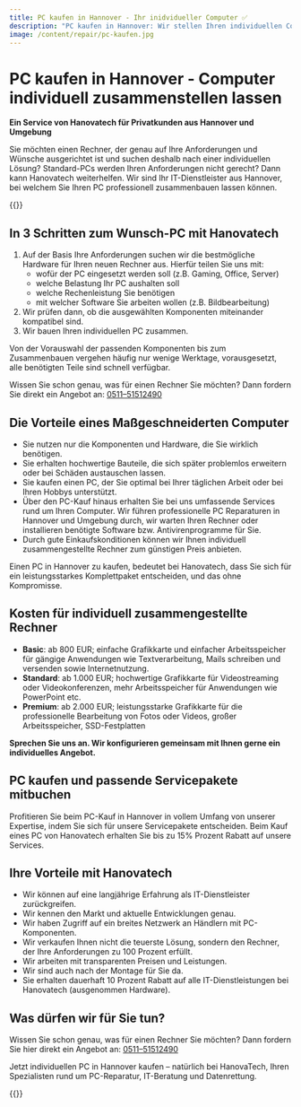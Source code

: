 ```yaml
---
title: PC kaufen in Hannover - Ihr inidvidueller Computer ✅
description: "PC kaufen in Hannover: Wir stellen Ihren individuellen Computer nach Ihren Wünschen zusammen. Auf Wunsch mit Wartungspaket. Jetzt informieren!"
image: /content/repair/pc-kaufen.jpg
---
```


# PC kaufen in Hannover - Computer individuell zusammenstellen lassen

**Ein Service von Hanovatech für Privatkunden aus Hannover und Umgebung**

Sie möchten einen Rechner, der genau auf Ihre Anforderungen und Wünsche ausgerichtet ist und suchen deshalb nach einer individuellen Lösung? Standard-PCs werden Ihren Anforderungen nicht gerecht? Dann kann Hanovatech weiterhelfen. Wir sind Ihr IT-Dienstleister aus Hannover, bei welchem Sie Ihren PC professionell zusammenbauen lassen können.

{{<callToAction-repair heading="Wir helfen Ihnen gerne weiter!" formUrl="/repair/kontakt/pc-kaufen" >}}

## In 3 Schritten zum Wunsch-PC mit Hanovatech
1. Auf der Basis Ihre Anforderungen suchen wir die bestmögliche Hardware für Ihren neuen Rechner aus. Hierfür teilen Sie uns mit:
    - wofür der PC eingesetzt werden soll (z.B. Gaming, Office, Server)
    - welche Belastung Ihr PC aushalten soll
    - welche Rechenleistung Sie benötigen
    - mit welcher Software Sie arbeiten wollen (z.B. Bildbearbeitung)
2. Wir prüfen dann, ob die ausgewählten Komponenten miteinander kompatibel sind.
3. Wir bauen Ihren individuellen PC zusammen.


Von der Vorauswahl der passenden Komponenten bis zum Zusammenbauen vergehen häufig nur wenige Werktage, vorausgesetzt, alle benötigten Teile sind schnell verfügbar.

Wissen Sie schon genau, was für einen Rechner Sie möchten? Dann fordern Sie direkt ein Angebot an: [0511–51512490](tel:+4951151512490)

## Die Vorteile eines Maßgeschneiderten Computer
- Sie nutzen nur die Komponenten und Hardware, die Sie wirklich benötigen.
- Sie erhalten hochwertige Bauteile, die sich später problemlos erweitern oder bei Schäden austauschen lassen.
- Sie kaufen einen PC, der Sie optimal bei Ihrer täglichen Arbeit oder bei Ihren Hobbys unterstützt.
- Über den PC-Kauf hinaus erhalten Sie bei uns umfassende Services rund um Ihren Computer. Wir führen professionelle PC Reparaturen in Hannover und Umgebung durch, wir warten Ihren Rechner oder installieren benötigte Software bzw. Antivirenprogramme für Sie.
- Durch gute Einkaufskonditionen können wir Ihnen individuell zusammengestellte Rechner zum günstigen Preis anbieten.

Einen PC in Hannover zu kaufen, bedeutet bei Hanovatech, dass Sie sich für ein leistungsstarkes Komplettpaket entscheiden, und das ohne Kompromisse.

## Kosten für individuell zusammengestellte Rechner
- **Basic**: ab 800 EUR; einfache Grafikkarte und einfacher Arbeitsspeicher für gängige Anwendungen wie Textverarbeitung, Mails schreiben und versenden sowie Internetnutzung.
- **Standard**: ab 1.000 EUR; hochwertige Grafikkarte für Videostreaming oder Videokonferenzen, mehr Arbeitsspeicher für Anwendungen wie PowerPoint etc.
- **Premium**: ab 2.000 EUR; leistungsstarke Grafikkarte für die professionelle Bearbeitung von Fotos oder Videos, großer Arbeitsspeicher, SSD-Festplatten

**Sprechen Sie uns an. Wir konfigurieren gemeinsam mit Ihnen gerne ein individuelles Angebot.**

## PC kaufen und passende Servicepakete mitbuchen
Profitieren Sie beim PC-Kauf in Hannover in vollem Umfang von unserer Expertise, indem Sie sich für unsere Servicepakete entscheiden. Beim Kauf eines PC von Hanovatech erhalten Sie bis zu 15% Prozent Rabatt auf unsere Services.

## Ihre Vorteile mit Hanovatech
- Wir können auf eine langjährige Erfahrung als IT-Dienstleister zurückgreifen.
- Wir kennen den Markt und aktuelle Entwicklungen genau.
- Wir haben Zugriff auf ein breites Netzwerk an Händlern mit PC-Komponenten.
- Wir verkaufen Ihnen nicht die teuerste Lösung, sondern den Rechner, der Ihre Anforderungen zu 100 Prozent erfüllt.
- Wir arbeiten mit transparenten Preisen und Leistungen.
- Wir sind auch nach der Montage für Sie da.
- Sie erhalten dauerhaft 10 Prozent Rabatt auf alle IT-Dienstleistungen bei Hanovatech (ausgenommen Hardware).

## Was dürfen wir für Sie tun?
Wissen Sie schon genau, was für einen Rechner Sie möchten? Dann fordern Sie hier direkt ein Angebot an: [0511–51512490](tel:+4951151512490)

Jetzt individuellen PC in Hannover kaufen – natürlich bei HanovaTech, Ihren Spezialisten rund um PC-Reparatur, IT-Beratung und Datenrettung.

{{<callToAction-repair heading="Wir helfen Ihnen gerne weiter!" formUrl="/repair/kontakt/pc-kaufen" >}}

